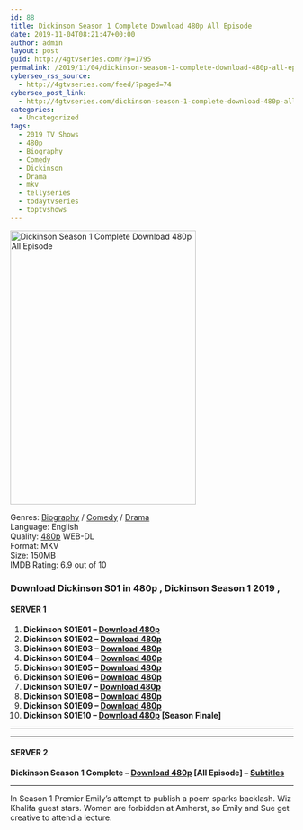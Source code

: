 ```yaml
---
id: 88
title: Dickinson Season 1 Complete Download 480p All Episode
date: 2019-11-04T08:21:47+00:00
author: admin
layout: post
guid: http://4gtvseries.com/?p=1795
permalink: /2019/11/04/dickinson-season-1-complete-download-480p-all-episode/
cyberseo_rss_source:
  - http://4gtvseries.com/feed/?paged=74
cyberseo_post_link:
  - http://4gtvseries.com/dickinson-season-1-complete-download-480p-all-episode/
categories:
  - Uncategorized
tags:
  - 2019 TV Shows
  - 480p
  - Biography
  - Comedy
  - Dickinson
  - Drama
  - mkv
  - tellyseries
  - todaytvseries
  - toptvshows
---
```

<img loading="lazy" class="aligncenter" src="https://2.bp.blogspot.com/-1yxIx24z4jg/Xb5GNJxtWbI/AAAAAAAAAHs/QFipks4AbUICdsPkSkSzruOqXoZmY7crQCK4BGAYYCw/s1600/Dickinson%2BSeason%2B1.jpg" alt="Dickinson Season 1 Complete Download 480p All Episode" width="330" height="488" />

Genres: <a href="http://4gtvseries.com/tag/biography/" data-wpel-link="internal">Biography</a> / <a href="http://4gtvseries.com/tag/comedy/" data-wpel-link="internal">Comedy</a> /&nbsp;<a href="http://4gtvseries.com/tag/drama/" data-wpel-link="internal">Drama</a>  
Language: English  
Quality:&nbsp;<a href="http://4gtvseries.com/tag/480p/" data-wpel-link="internal">480p</a> WEB-DL  
Format: MKV  
Size: 150MB  
IMDB Rating: 6.9 out of 10

### **Download Dickinson S01 in 480p , Dickinson Season 1 2019 ,&nbsp;**

#### <span><strong>SERVER 1</strong></span>

  1. **Dickinson S01E01 – <a href="http://slink.dl480p.xyz/9z2ykfe" data-wpel-link="external" target="_blank" rel="nofollow external noopener noreferrer" class="wpel-icon-left"><i class="wpel-icon fa fa-download" aria-hidden="true"></i>Download 480p</a>**
  2. **Dickinson S01E02 – <a href="http://slink.dl480p.xyz/TFq5" data-wpel-link="external" target="_blank" rel="nofollow external noopener noreferrer" class="wpel-icon-left"><i class="wpel-icon fa fa-download" aria-hidden="true"></i>Download 480p</a>**
  3. **Dickinson S01E03 – <a href="http://slink.dl480p.xyz/AyfYNiXX" data-wpel-link="external" target="_blank" rel="nofollow external noopener noreferrer" class="wpel-icon-left"><i class="wpel-icon fa fa-download" aria-hidden="true"></i>Download 480p</a>**
  4. **Dickinson S01E04 – <a href="http://slink.dl480p.xyz/eMd9C" data-wpel-link="external" target="_blank" rel="nofollow external noopener noreferrer" class="wpel-icon-left"><i class="wpel-icon fa fa-download" aria-hidden="true"></i>Download 480p</a>**
  5. **Dickinson S01E05 – <a href="http://slink.dl480p.xyz/R2co" data-wpel-link="external" target="_blank" rel="nofollow external noopener noreferrer" class="wpel-icon-left"><i class="wpel-icon fa fa-download" aria-hidden="true"></i>Download 480p</a>**
  6. **Dickinson S01E06 – <a href="http://slink.dl480p.xyz/fZZLKC" data-wpel-link="external" target="_blank" rel="nofollow external noopener noreferrer" class="wpel-icon-left"><i class="wpel-icon fa fa-download" aria-hidden="true"></i>Download 480p</a>**
  7. **Dickinson S01E07 – <a href="http://slink.dl480p.xyz/GWaA" data-wpel-link="external" target="_blank" rel="nofollow external noopener noreferrer" class="wpel-icon-left"><i class="wpel-icon fa fa-download" aria-hidden="true"></i>Download 480p</a>**
  8. **Dickinson S01E08 – <a href="http://slink.dl480p.xyz/Fp9t0jB" data-wpel-link="external" target="_blank" rel="nofollow external noopener noreferrer" class="wpel-icon-left"><i class="wpel-icon fa fa-download" aria-hidden="true"></i>Download 480p</a>**
  9. **Dickinson S01E09 – <a href="http://slink.dl480p.xyz/k70FIUF" data-wpel-link="external" target="_blank" rel="nofollow external noopener noreferrer" class="wpel-icon-left"><i class="wpel-icon fa fa-download" aria-hidden="true"></i>Download 480p</a>**
 10. **Dickinson S01E10 – <a href="http://slink.dl480p.xyz/3WjQw" data-wpel-link="external" target="_blank" rel="nofollow external noopener noreferrer" class="wpel-icon-left"><i class="wpel-icon fa fa-download" aria-hidden="true"></i>Download 480p</a> [Season Finale]**

* * *

* * *

#### <span><strong>SERVER 2</strong></span>

**Dickinson Season 1 Complete – <a href="http://dl480p.xyz/1618/" data-wpel-link="external" target="_blank" rel="nofollow external noopener noreferrer" class="wpel-icon-left"><i class="wpel-icon fa fa-download" aria-hidden="true"></i>Download 480p</a> [All Episode] – <a href="https://subscene.com/subtitles/dickinson-first-season" data-wpel-link="external" target="_blank" rel="nofollow external noopener noreferrer" class="wpel-icon-left"><i class="wpel-icon fa fa-download" aria-hidden="true"></i>Subtitles</a>**

* * *

In Season 1 Premier Emily’s attempt to publish a poem sparks backlash. Wiz Khalifa guest stars. Women are forbidden at Amherst, so Emily and Sue get creative to attend a lecture.

<div align="center">
</div>